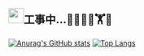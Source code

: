 <h2> <img src="https://cdn.discordapp.com/emojis/861062999330521108.gif" width="30"/>工事中…🧑‍🔧🧑‍💻🏋️🕺</h2>

[![Anurag's GitHub stats](https://github-readme-stats.vercel.app/api?username=ushigai)](https://github.com/anuraghazra/github-readme-stats)
[![Top Langs](https://github-readme-stats.vercel.app/api/top-langs/?username=ushigai)](https://github.com/anuraghazra/github-readme-stats)

<!--
**ushigai/ushigai** is a ✨ _special_ ✨ repository because its `README.md` (this file) appears on your GitHub profile.

Here are some ideas to get you started:

- 🔭 I’m currently working on ...
- 🌱 I’m currently learning ...
- 👯 I’m looking to collaborate on ...
- 🤔 I’m looking for help with ...
- 💬 Ask me about ...
- 📫 How to reach me: ...
- 😄 Pronouns: ...
- ⚡ Fun fact: ...
-->
